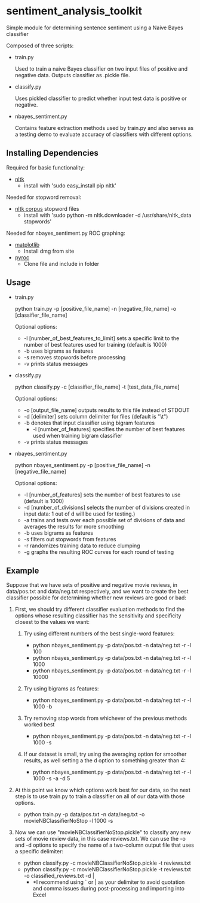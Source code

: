 sentiment_analysis_toolkit
==========================

Simple module for determining sentence sentiment using a Naive Bayes classifier

Composed of three scripts:

- train.py

   Used to train a naive Bayes classifier on two input files of positive and negative data. Outputs classifier as .pickle file.

- classify.py

   Uses pickled classifier to predict whether input test data is positive or negative.

- nbayes_sentiment.py

   Contains feature extraction methods used by train.py and also serves as a testing demo to evaluate accuracy of classifiers with different options.


Installing Dependencies
--------------------------

Required for basic functionality:

   - [nltk](http://nltk.org/)
      - install with 'sudo easy_install pip nltk'

Needed for stopword removal:

   - [nltk corpus](http://nltk.org/data.html) stopword files
      - install with 'sudo python -m nltk.downloader -d /usr/share/nltk_data stopwords'

Needed for nbayes_sentiment.py ROC graphing:

   - [matplotlib](http://matplotlib.sourceforge.net/users/installing.html)
      - Install dmg from site
   - [pyroc](https://github.com/marcelcaraciolo/PyROC) 
      - Clone file and include in folder


Usage
--------------------------

- train.py
   
   python train.py -p [positive_file_name] -n [negative_file_name] -o [classifier_file_name]
   
   Optional options:
   - -l [number_of_best_features_to_limit] sets a specific limit to the number of best features used for training (default is 1000)
   - -b uses bigrams as features
   - -s removes stopwords before processing
   - -v prints status messages
   
- classify.py

   python classify.py -c [classifier_file_name] -t [test_data_file_name]

   Optional options:
   - -o [output_file_name] outputs results to this file instead of STDOUT
   - -d [delimiter] sets column delimiter for files (default is "\t")
   - -b denotes that input classifier using bigram features
      - -l [number_of_features] specifies the number of best features used when training bigram classifier
   - -v prints status messages
   
- nbayes_sentiment.py

   python nbayes_sentiment.py -p [positive_file_name] -n [negative_file_name]
   
   Optional options:
   - -l [number_of_features] sets the number of best features to use (default is 1000)
   - -d [number_of_divisions] selects the number of divisions created in input data: 1 out of d will be used for testing.)
   - -a trains and tests over each possible set of divisions of data and averages the results for more smoothing
   - -b uses bigrams as features
   - -s filters out stopwords from features
   - -r randomizes training data to reduce clumping
   - -g graphs the resulting ROC curves for each round of testing

Example
--------------------------
Suppose that we have sets of positive and negative movie reviews, in data/pos.txt and data/neg.txt respectively, and we want to create the best classifier possible for determining whether new reviews are good or bad:

1. First, we should try different classifier evaluation methods to find the options whose resulting classifier has the sensitivity and specificity closest to the values we want:
   1. Try using different numbers of the best single-word features:
      - python nbayes_sentiment.py -p data/pos.txt -n data/neg.txt -r -l 100
      - python nbayes_sentiment.py -p data/pos.txt -n data/neg.txt -r -l 1000
      - python nbayes_sentiment.py -p data/pos.txt -n data/neg.txt -r -l 10000

   2. Try using bigrams as features:
      - python nbayes_sentiment.py -p data/pos.txt -n data/neg.txt -r -l 1000 -b

   3. Try removing stop words from whichever of the previous methods worked best
      - python nbayes_sentiment.py -p data/pos.txt -n data/neg.txt -r -l 1000 -s

   4. If our dataset is small, try using the averaging option for smoother results, as well setting a the d option to something greater than 4:
      - python nbayes_sentiment.py -p data/pos.txt -n data/neg.txt -r -l 1000 -s -a -d 5

2. At this point we know which options work best for our data, so the next step is to use train.py to train a classifier on all of our data with those options.
   - python train.py -p data/pos.txt -n data/neg.txt -o movieNBClassifierNoStop -l 1000 -s

3. Now we can use "movieNBClassifierNoStop.pickle" to classify any new sets of movie review data, in this case reviews.txt. We can use the -o and -d options to specify the name of a two-column output file that uses a specific delimiter:
   - python classify.py -c movieNBClassifierNoStop.pickle -t reviews.txt
   - python classify.py -c movieNBClassifierNoStop.pickle -t reviews.txt -o classified_reviews.txt -d | 
      - *I recommend using ` or | as your delimiter to avoid quotation and comma issues during post-processing and importing into Excel


